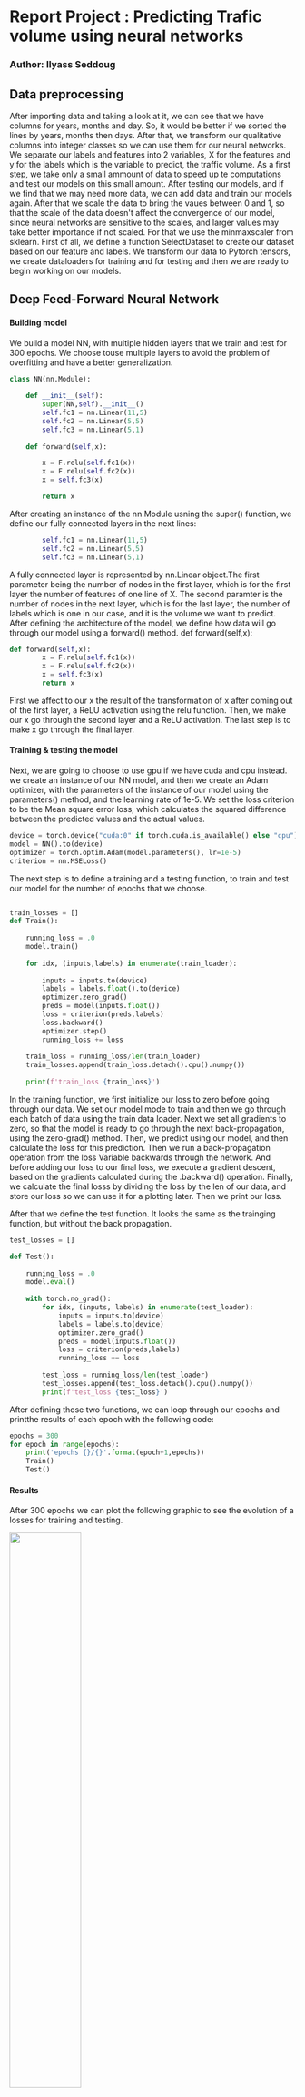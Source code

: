 # Report Project : Predicting Trafic volume using neural networks

### Author: Ilyass Seddoug

## Data preprocessing

After importing data and taking a look at it, we can see that we have columns for years, months and day. So, it would be better if we sorted the lines by years, months then days. After that, we transform our qualitative columns into integer classes so we can use them for our neural networks. We separate our labels and features into 2 variables, X for the features and y for the labels which is the variable to predict, the traffic volume. 
As a first step, we take only a small ammount of data to speed up te computations and test our models  on this small amount. After testing our models, and if we find that we may need more data, we can add data and train our models again. After that we scale the data to bring the vaues between 0 and 1, so that the scale of the data doesn't affect the convergence of our model, since neural networks are sensitive to the scales, and larger values may take better importance if not scaled. For that we use the minmaxscaler from sklearn.
First of all, we define a function SelectDataset to create our dataset based on our feature and labels. We transform our data to Pytorch tensors, we create dataloaders for training and for testing and then we are ready to begin working on our models.

## Deep Feed-Forward Neural Network
#### Building model
We build a model NN, with multiple hidden layers that we train and test for 300 epochs. We choose touse multiple layers to avoid the problem of overfitting and have a better  generalization. 

```python
class NN(nn.Module):
    
    def __init__(self):
        super(NN,self).__init__()
        self.fc1 = nn.Linear(11,5)
        self.fc2 = nn.Linear(5,5)
        self.fc3 = nn.Linear(5,1)
        
    def forward(self,x):

        x = F.relu(self.fc1(x))
        x = F.relu(self.fc2(x))
        x = self.fc3(x)

        return x
```
After creating an instance of the nn.Module usning the super() function, we define our fully connected layers in the next lines:
```python
        self.fc1 = nn.Linear(11,5)
        self.fc2 = nn.Linear(5,5)
        self.fc3 = nn.Linear(5,1)  
```
A fully connected layer is represented by nn.Linear object.The first parameter being the number of nodes in the first layer, which is  for the first layer the number of features of one line of X. The second paramter is the number of nodes in the next layer, which is for the last layer, the number of labels which is one in our case, and it is the volume we want to predict.
After defining the architecture of the model, we define how data will go through our model using a forward() method. 
def forward(self,x):

```python
def forward(self,x):
        x = F.relu(self.fc1(x))
        x = F.relu(self.fc2(x))
        x = self.fc3(x)
        return x
```
First we affect to our x the result of the transformation of x after coming out of the first layer, a ReLU activation using the relu function. Then, we make our x go through the second layer and a ReLU activation. The last step is to make x go through the final layer.

#### Training & testing the model
Next, we are going to choose to use gpu if we have cuda and cpu instead. we create an instance of our NN model, and then we create an Adam optimizer, with the parameters of the instance of our model using the parameters() method, and the learning rate of 1e-5.
We set the loss criterion to be the Mean square error loss, which calculates the squared difference between the predicted values and the actual values.

```python
device = torch.device("cuda:0" if torch.cuda.is_available() else "cpu")
model = NN().to(device)
optimizer = torch.optim.Adam(model.parameters(), lr=1e-5)
criterion = nn.MSELoss()
```
The next step is to define a training and a testing function, to train and test our model for the number of epochs that we choose.

```python

train_losses = []
def Train():
  
    running_loss = .0
    model.train()
    
    for idx, (inputs,labels) in enumerate(train_loader):
        
        inputs = inputs.to(device)
        labels = labels.float().to(device)
        optimizer.zero_grad()
        preds = model(inputs.float())
        loss = criterion(preds,labels)
        loss.backward()
        optimizer.step()
        running_loss += loss
        
    train_loss = running_loss/len(train_loader)
    train_losses.append(train_loss.detach().cpu().numpy())
    
    print(f'train_loss {train_loss}')
```
In the training function, we first initialize our loss to zero before going through our data. We set our model mode to train and then we go through each batch of data using the train data loader. Next we set all gradients to zero, so that the model is ready to go through the next back-propagation, using the zero-grad() method. Then, we predict using our model, and then calculate the loss for this prediction. Then we run a back-propagation operation from the loss Variable backwards through the network. And before adding our loss to our final loss, we execute a gradient descent, based on the gradients calculated during the .backward() operation. Finally, we calculate the final losss by dividing the loss by the len of our data, and store our loss so we can use it for a plotting later. Then we print our loss.

After that we define the test function. It looks the same as the trainging function, but without the back propagation.

```python
test_losses = []

def Test():
    
    running_loss = .0
    model.eval()
    
    with torch.no_grad():
        for idx, (inputs, labels) in enumerate(test_loader):
            inputs = inputs.to(device)
            labels = labels.to(device)
            optimizer.zero_grad()
            preds = model(inputs.float())
            loss = criterion(preds,labels)
            running_loss += loss
            
        test_loss = running_loss/len(test_loader)
        test_losses.append(test_loss.detach().cpu().numpy())
        print(f'test_loss {test_loss}')
```
After defining those two functions, we can loop through our epochs and printthe results of each epoch with the following code:

```python
epochs = 300
for epoch in range(epochs):
    print('epochs {}/{}'.format(epoch+1,epochs))
    Train()
    Test()
```


#### Results
After 300 epochs we can plot the following graphic to see the evolution of a losses for training and testing.

<img src="Deep_Feed_Forward_MSE_losses.png" width="50%"/>

We can see that at 200 epochs the losses for training and for testing, reach a  minimum value. But we can see that the test loss reaches a lower minimum than the training loss. This may be due to the fact that the validation set is easier to predict than the training set (by chance). Or to the fact that we have some phenomenon that is repeated in time, so the model has already seen it in the training set before encountering it in the validation set. Another possible scenario, is that the validation set is too small compared to the training set. We took a train set that is 80% of the used data and a test set that is 20% of the whole used data. So maybe we can try to take larger test sets and see if the phenomenon we encountered in here is repeated. But before that, we are going to test some other loss criterion and see if we  can converge to a minimum loss before 200 epochs.

We use the huber loss which is calculated this way:

<img src="Huber_Loss.png" width="50%"/>

It is less sensitive to outliers than the mean square error loss and in some cases prevents exploding gradients, because it doesn't square terms greater than one.

So we can see the following evolution of the huber loss using our first model:

<img src="Deep_Feed_Forward_huber_losses.png" width="50%"/>

We can see that we reach a lower level of the loss before 200 epochs. However the loss keeps going lower, if we zoom into the part between the 150's epoch and the 300's epoch, we can see that the loss gets lower with each epoch. We can say that if we give it more epochs, our model may give better performance. With 300 epochs, we reached a training loss of 0.01 and a validation loss of 0.008, which we can say that it is not bad.

<img src="Deep_Feed_Forward_huber_losses_zoom.png" width="50%"/>

So to sum up, with a deep feed forward model, we reached a low level of loss using a small amount of our data. However, at a certain level of epochs, the model learning became very slow, and the loss wasn't going lower fast enough. Now we are going to see what we can do using a convolutional neural network.

## Convolutional neural network
Convolutional neural networks exploit the correlation between the adjacent inputs to reduce the number of wheights to be learned. we are going to train a convolutional neural network using the following code:

```python
class CNN(nn.Module):
    def __init__(self):
        super(CNN,self).__init__()
        self.conv1d = nn.Conv1d(1,32,kernel_size= 3, stride = 1)
        self.relu = nn.ReLU(inplace = True)
        self.maxpool = nn.MaxPool1d(3, stride=1)
        self.fc1 = nn.Linear(7 * 32,50)
        self.fc2 = nn.Linear(50,1)
        
    def forward(self,x):
        x = self.conv1d(x)
        x = self.relu(x)
        x = self.maxpool(x)
        x = x.view(10,-1)
        x = self.fc1(x)
        x = self.relu(x)
        x = F.dropout(x, training=self.training)
        x = self.fc2(x)
        
        return x
```

The first layer consists of 32 channels of convolutional filters with kernel of 3 and a stride of 1, followed by a ReLU activation and a max-pooling downsampling iwth kernel 3 and a stride of 1. As an input for the convolutional neural network, we've got our features that are 11, and we getan output of 9 features. Next after going through the max-pooling layer, we get an output of 7 features. This output will be feeded to our fully connected layer. Since we've got 32 channels, our fully connected layer would be composed of 7 x 32 nodes because we've got an output of 7 features for the maxpooling layer. And finally, we add a final fully connected layer to predict our labels.
Now that we defined our model, we should define how data flows through it using the forward function. First our input goes into the convolutional layer, then goes into a ReLU validation, and then into a maxpooling layer. We then change the dimensions of our x using the view() method. This step is important to bring our data that is composed of 32 channels of 7 features into one level of 7 x 32. After that our x goes through the fully connected layer, then a ReLU validation and a dropout to reduce the overfitting. 

We use the same Train and Test function we used before, we just change the model to the CNN model. We use a Huber loss too. We use the view() method to adapt our input to the convolutional layer.

```python
model = CNN().to(device)
optimizer = torch.optim.Adam(model.parameters(), lr=1e-5)
criterion = nn.SmoothL1Loss()

train_losses = []


def Train_CNN():
    
    running_loss = .0
    
    model.train()
    
    for idx, (inputs,labels) in enumerate(train_loader):
        inputs = inputs.view(-1,1,11)
        inputs = inputs.to(device)
        labels = labels.float().to(device)
        optimizer.zero_grad()
        preds = model(inputs.float())
        loss = criterion(preds,labels)
        loss.backward()
        optimizer.step()
        running_loss += loss
        
    train_loss = running_loss/len(train_loader)
    train_losses.append(train_loss.detach().cpu().numpy())
    
    print(f'train_loss {train_loss}')

test_losses = []

def Test_CNN():
    
    running_loss = .0
    
    model.eval()
    
    with torch.no_grad():
        for idx, (inputs, labels) in enumerate(test_loader):
            inputs = inputs.view(-1,1,11)
            inputs = inputs.to(device)
            labels = labels.to(device)
            optimizer.zero_grad()
            preds = model(inputs.float())
            loss = criterion(preds,labels)
            running_loss += loss
            
        test_loss = running_loss/len(test_loader)
        test_losses.append(test_loss.detach().cpu().numpy())
        print(f'test_loss {test_loss}')
```
### Results

<img src="CNN Losses.png" width="50%"/>

After 300 epochs, we get a training loss of 0.01 and a test loss 0f 0.008. It is the same loss we got using the deep feed forward neural network. However we can see that we can converge to the minimal loss before  150 epochs. We can also see that the test set is again getting a lower loss than the training set. So maybe it woould be a good idea to use a different test set and see if it acts the same.

<img src="CNN Losses2.png" width="50%"/>

As we can see, when we took a different validation set, we have got a training loss closer to the validation loss than the last one. So maybe this phenomenon that we get is due to the nature of the validation set that may be easier to predict than the traning set.

We can try and take a bigger validation set and see if this may affect our validation loss.
Now we will try to use reccurent neural networks, because they are a good method to predict time series.

## Reccurent Neural Network
RNN are just FNN (Feedforward Neural Networks) that have a hidden layer that makes information flows from one FNN to the other. It allows time deppendency between FNNs. So, in our RNN, we are going to use 2 time sequences. For each time sequence, we are going to introduce one X, which is 11 features. So, we are going to need to change the size of our input data, for that we create a dataset that for each line, takes 2 lines of our X.

```python
X_train, X_test = X_train.view(-1, 2, 11), X_test.view(-1, 2, 11)
y_train, y_test = y_train.view(-1, 2), y_test.view(-1, 2)

batch_size = 10
test = SelectDataset(X_test,y_test)
train = SelectDataset(X_train, y_train)
train_loader = DataLoader(train, batch_size = batch_size,shuffle = False)
test_loader = DataLoader(test, batch_size = batch_size, shuffle = False)
```
After we have done this, we re going to build our RNN:

```python
class RNN(nn.Module):
    def __init__(self, input_dim, hidden_dim, layer_dim, output_dim):
        
        super(RNN, self).__init__()
        self.hidden_dim = hidden_dim 
        self.layer_dim = layer_dim  
        self.rnn = nn.RNN(input_dim, hidden_dim, layer_dim, batch_first=True, nonlinearity='relu')
        self.fc = nn.Linear(hidden_dim, output_dim)

    def forward(self, x):

        h0 = torch.zeros(self.layer_dim, x.size(0), self.hidden_dim).requires_grad_().cuda()
        x, hn = self.rnn(x, h0.detach())
        x = self.fc(x[:, -1, :]) 

        return x
``` 
The first step is to create a instance of the nn.Modue as we have done for the previous models. After that we define the variables hidden_dim chich represents the dimension of the hidden layer, and layer_dim which represents the number of hidden layers. Then we define the RNN model using the nn.RNN model and all the parameters that it takes, for instance the input dimension which represents the dimension of our input which is going to be 11 in our case. Next we define our FNN using the nn.Linear object. 
OUr model is defined now, we have to define the way data will flow through it using the forward function. Firt of all, we initialize our hidden states with zerosand put it on gpu because we are going to use gpu after that. Then we make our x go through our RNN, and at the end, we take only the last time step of the RNN and introduce it into the FNN.
We define training and testing functions like we did for our other models. There are no changes in those functions,we just define the model parameters and then define the model and make it run for  300 epochs.

```python
input_dim = 11
hidden_dim = 100
layer_dim = 1
output_dim = 2

model_RNN = RNN(input_dim, hidden_dim, layer_dim, output_dim).to(device)
optimizer = torch.optim.Adam(model_RNN.parameters(), lr=1e-5)
criterion = nn.SmoothL1Loss()

train_losses_RNN = []

def Train_RNN():
    
    running_loss = .0
    
    model_RNN.train()
    
    for idx, (inputs,labels) in enumerate(train_loader):
        inputs = inputs.to(device)
        labels = labels.float().to(device)
        optimizer.zero_grad()
        preds = model_RNN(inputs.float())
        loss = criterion(preds,labels)
        loss.backward()
        optimizer.step()
        running_loss += loss
        
    train_loss = running_loss/len(train_loader)
    train_losses_RNN.append(train_loss.detach().cpu().numpy())
    
    print(f'train_loss {train_loss}')

test_losses_RNN = []

def Test_RNN():
    
    running_loss = .0
    
    model_RNN.eval()
    
    with torch.no_grad():
        for idx, (inputs, labels) in enumerate(test_loader):
            inputs = inputs.to(device)
            labels = labels.to(device)
            optimizer.zero_grad()
            preds = model_RNN(inputs.float())
            loss = criterion(preds,labels)
            running_loss += loss
            
        test_loss = running_loss/len(test_loader)
        test_losses_RNN.append(test_loss.detach().cpu().numpy())
        print(f'test_loss {test_loss}')


epochs = 300
for epoch in range(epochs):
    print('epochs {}/{}'.format(epoch+1,epochs))
    Train_RNN()
    Test_RNN()
```

### Results
When running the RNN, we could see that the running time is faster than all the other models, and after 300 epochs we've got losses that were lower than the other models. 

<img src="RNN_Losses_1.png" width="50%"/>

We can see again that the test loss is lower than the training loss, but when using another slice for validation, we can see that it is just due to the nature of the validation test and not to the model it self:

<img src="RNN_Losses.png" width="50%"/>

We can reach a loss of 0.008 for the test and the training losses, which is better than the other models. It is maybe due to the relationship in time between our lines. There should be a link between the data in time, and this link is making the RNN performing better than other models.

## Conclusion


## References
<a id="1">[1]</a> 
https://medium.com/udacity-pytorch-challengers/a-brief-overview-of-loss-functions-in-pytorch-c0ddb78068f7
https://adventuresinmachinelearning.com/pytorch-tutorial-deep-learning/
https://adventuresinmachinelearning.com/convolutional-neural-networks-tutorial-in-pytorch/
https://www.deeplearningwizard.com/deep_learning/practical_pytorch/pytorch_recurrent_neuralnetwork/


